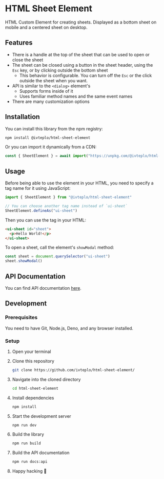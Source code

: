 # HTML Sheet Element

HTML Custom Element for creating sheets. Displayed as a bottom sheet on mobile and a centered sheet on desktop.


## Features

- There is a handle at the top of the sheet that can be used to open or close the sheet
- The sheet can be closed using a button in the sheet header, using the `Esc` key, or by clicking outside the bottom sheet
    - This behavior is configurable. You can turn off the `Esc` or the click outside the sheet when you want.
- API is similar to the `<dialog>` element's
    - Supports forms inside of it
    - Uses familiar method names and the same event names
- There are many customization options


## Installation

You can install this library from the npm registry:

```bash
npm install @ivteplo/html-sheet-element
```

Or you can import it dynamically from a CDN:

```javascript
const { SheetElement } = await import("https://unpkg.com/@ivteplo/html-sheet-element@1.0.0/build/index.js")
```


## Usage

Before being able to use the element in your HTML, you need to specify a tag name for it using JavaScript:

```javascript
import { SheetElement } from "@ivteplo/html-sheet-element"

// You can choose another tag name instead of `ui-sheet`
SheetElement.defineAs("ui-sheet")
```

Then you can use the tag in your HTML:

```html
<ui-sheet id="sheet">
  <p>Hello World!</p>
</ui-sheet>
```

To open a sheet, call the element's `showModal` method:

```javascript
const sheet = document.querySelector("ui-sheet")
sheet.showModal()
```


## API Documentation

You can find API documentation [here](./documentation/API.md).


## Development

### Prerequisites

You need to have Git, Node.js, Deno, and any browser installed.

### Setup

1. Open your terminal

2. Clone this repository
    ```bash
    git clone https://github.com/ivteplo/html-sheet-element/
    ```

3. Navigate into the cloned directory
    ```bash
    cd html-sheet-element
    ```

4. Install dependencies
    ```bash
    npm install
    ```

5. Start the development server
    ```bash
    npm run dev
    ```

6. Build the library
    ```bash
    npm run build
    ```

7. Build the API documentation
    ```bash
    npm run docs:api
    ```

8. Happy hacking :tada:

